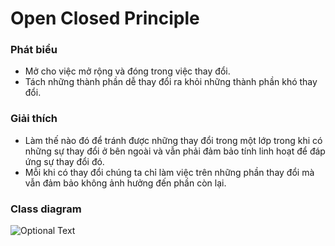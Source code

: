 # Open Closed Principle
### Phát biểu
- Mở cho việc mở rộng và đóng trong việc thay đổi.
- Tách những thành phần dễ thay đổi ra khỏi những thành phần khó thay đổi.
### Giải thích
- Làm thế nào đó để tránh được những thay đổi trong một lớp trong khi có những sự thay đổi ở bên ngoài
và vẫn phải đảm bảo tính linh hoạt để đáp ứng sự thay đổi đó.
- Mỗi khi có thay đổi chúng ta chỉ làm việc trên những phần thay đổi mà vẫn đảm bảo không ảnh hưởng đến phần còn lại.
### Class diagram
![Optional Text](../open-closed-principle/OPR.png)